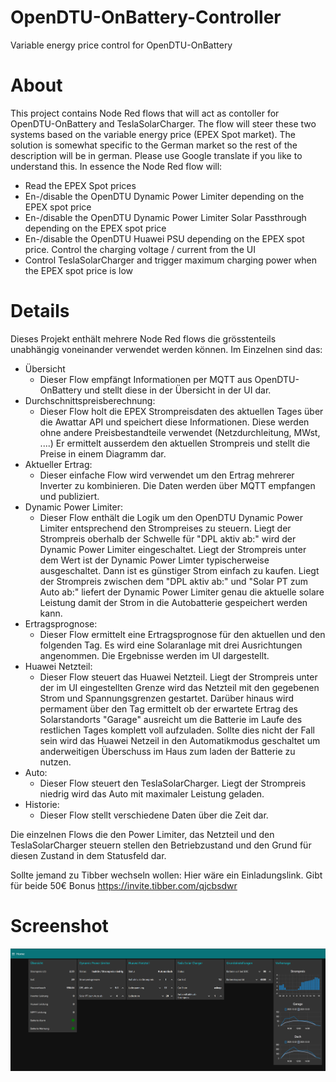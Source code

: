 OpenDTU-OnBattery-Controller
============================

Variable energy price control for OpenDTU-OnBattery 

# About

This project contains Node Red flows that will act as contoller for OpenDTU-OnBattery and TeslaSolarCharger. The flow will steer these two systems based on the variable energy price (EPEX Spot market). 
The solution is somewhat specific to the German market so the rest of the description will be in german. Please use Google translate if you like to understand this. In essence the Node Red flow will:

* Read the EPEX Spot prices
* En-/disable the OpenDTU Dynamic Power Limiter depending on the EPEX spot price
* En-/disable the OpenDTU Dynamic Power Limiter Solar Passthrough depending on the EPEX spot price
* En-/disable the OpenDTU Huawei PSU depending on the EPEX spot price. Control the charging voltage / current from the UI
* Control TeslaSolarCharger and trigger maximum charging power when the EPEX spot price is low

# Details

Dieses Projekt enthält mehrere Node Red flows die grösstenteils unabhängig voneinander verwendet werden können. Im Einzelnen sind das:

* Übersicht
  * Dieser Flow empfängt Informationen per MQTT aus OpenDTU-OnBattery und stellt diese in der Übersicht in der UI dar.
* Durchschnittspreisberechnung: 
  * Dieser Flow holt die EPEX Strompreisdaten des aktuellen Tages über die Awattar API und speichert diese Informationen. Diese werden ohne andere Preisbestandteile verwendet (Netzdurchleitung, MWst, ....)
  Er ermittelt ausserdem den aktuellen Strompreis und stellt die Preise in einem Diagramm dar.
* Aktueller Ertrag:
  * Dieser einfache Flow wird verwendet um den Ertrag mehrerer Inverter zu kombinieren. Die Daten werden über MQTT empfangen und publiziert.
* Dynamic Power Limiter:
  * Dieser Flow enthält die Logik um den OpenDTU Dynamic Power Limiter entsprechend den Strompreises zu steuern. 
  Liegt der Strompreis oberhalb der Schwelle für "DPL aktiv ab:" wird der Dynamic Power Limiter eingeschaltet. 
  Liegt der Strompreis unter dem Wert ist der Dynamic Power Limter typischerweise ausgeschaltet. Dann ist es günstiger Strom einfach zu kaufen.
  Liegt der Strompreis zwischen dem "DPL aktiv ab:" und "Solar PT zum Auto ab:" liefert der Dynamic Power Limiter genau die aktuelle solare Leistung damit der Strom in die Autobatterie gespeichert werden kann.
* Ertragsprognose:
  * Dieser Flow ermittelt eine Ertragsprognose für den aktuellen und den folgenden Tag. 
  Es wird eine Solaranlage mit drei Ausrichtungen angenommen. Die Ergebnisse werden im UI dargestellt.
* Huawei Netzteil:
  * Dieser Flow steuert das Huawei Netzteil. 
  Liegt der Strompreis unter der im UI eingestellten Grenze wird das Netzteil mit den gegebenen Strom und Spannungsgrenzen gestartet.
  Darüber hinaus wird permament über den Tag ermittelt ob der erwartete Ertrag des Solarstandorts "Garage" ausreicht um die Batterie im Laufe des restlichen Tages komplett voll aufzuladen.
  Sollte dies nicht der Fall sein wird das Huawei Netzeil in den Automatikmodus geschaltet um anderweitigen Überschuss im Haus zum laden der Batterie zu nutzen.
* Auto:
  * Dieser Flow steuert den TeslaSolarCharger. Liegt der Strompreis niedrig wird das Auto mit maximaler Leistung geladen.
* Historie:
  * Dieser Flow stellt verschiedene Daten über die Zeit dar.

Die einzelnen Flows die den Power Limiter, das Netzteil und den TeslaSolarCharger steuern stellen den Betriebzustand und den Grund für diesen Zustand in dem Statusfeld dar.

Sollte jemand zu Tibber wechseln wollen: Hier wäre ein Einladungslink. Gibt für beide 50€ Bonus https://invite.tibber.com/qjcbsdwr

# Screenshot

![Screenshot](Screenshot.png)
